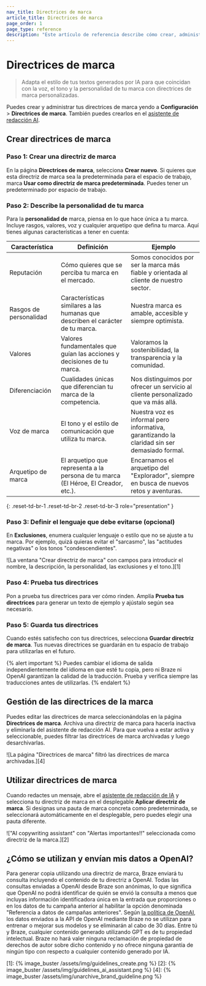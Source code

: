 ```yaml
---
nav_title: Directrices de marca
article_title: Directrices de marca
page_order: 1
page_type: reference
description: "Este artículo de referencia describe cómo crear, administrar y utilizar las directrices de marca que pueden aplicarse a tus mensajes a través del asistente de redacción de IA."
---
```


# Directrices de marca

> Adapta el estilo de tus textos generados por IA para que coincidan con la voz, el tono y la personalidad de tu marca con directrices de marca personalizadas.

Puedes crear y administrar tus directrices de marca yendo a **Configuración** > **Directrices de marca**. También puedes crearlos en el [asistente de redacción AI]({{site.baseurl}}/user_guide/brazeai/generative_ai/ai_copywriting/brand_guidelines/).

## Crear directrices de marca

### Paso 1: Crear una directriz de marca

En la página **Directrices de marca**, selecciona **Crear nuevo**. Si quieres que esta directriz de marca sea la predeterminada para el espacio de trabajo, marca **Usar como directriz de marca predeterminada**. Puedes tener un predeterminado por espacio de trabajo.

### Paso 2: Describe la personalidad de tu marca

Para la **personalidad de** marca, piensa en lo que hace única a tu marca. Incluye rasgos, valores, voz y cualquier arquetipo que defina tu marca. Aquí tienes algunas características a tener en cuenta:

| **Característica**       | **Definición**                                                                       | **Ejemplo**                                                        |
|--------------------------|--------------------------------------------------------------------------------------|--------------------------------------------------------------------|
| Reputación               | Cómo quieres que se perciba tu marca en el mercado.                               | Somos conocidos por ser la marca más fiable y orientada al cliente de nuestro sector. |
| Rasgos de personalidad       | Características similares a las humanas que describen el carácter de tu marca.                     | Nuestra marca es amable, accesible y siempre optimista.          |
| Valores                   | Valores fundamentales que guían las acciones y decisiones de tu marca.                           | Valoramos la sostenibilidad, la transparencia y la comunidad.            |
| Diferenciación          | Cualidades únicas que diferencian tu marca de la competencia.                         | Nos distinguimos por ofrecer un servicio al cliente personalizado que va más allá. |
| Voz de marca              | El tono y el estilo de comunicación que utiliza tu marca.                                 | Nuestra voz es informal pero informativa, garantizando la claridad sin ser demasiado formal. |
| Arquetipo de marca          | El arquetipo que representa a la persona de tu marca (El Héroe, El Creador, etc.).    | Encarnamos el arquetipo del "Explorador", siempre en busca de nuevos retos y aventuras. |
{: .reset-td-br-1 .reset-td-br-2 .reset-td-br-3 role="presentation" }

### Paso 3: Definir el lenguaje que debe evitarse (opcional)

En **Exclusiones**, enumera cualquier lenguaje o estilo que no se ajuste a tu marca. Por ejemplo, quizá quieras evitar el "sarcasmo", las "actitudes negativas" o los tonos "condescendientes".

![La ventana "Crear directriz de marca" con campos para introducir el nombre, la descripción, la personalidad, las exclusiones y el tono.][1]

### Paso 4: Prueba tus directrices

Pon a prueba tus directrices para ver cómo rinden. Amplía **Prueba tus directrices** para generar un texto de ejemplo y ajústalo según sea necesario.

### Paso 5: Guarda tus directrices

Cuando estés satisfecho con tus directrices, selecciona **Guardar directriz de marca**. Tus nuevas directrices se guardarán en tu espacio de trabajo para utilizarlas en el futuro.

{% alert important %}
Puedes cambiar el idioma de salida independientemente del idioma en que esté tu copia, pero ni Braze ni OpenAI garantizan la calidad de la traducción. Prueba y verifica siempre las traducciones antes de utilizarlas.
{% endalert %}

## Gestión de las directrices de la marca

Puedes editar las directrices de marca seleccionándolas en la página **Directrices de marca**. Archiva una directriz de marca para hacerla inactiva y eliminarla del asistente de redacción AI. Para que vuelva a estar activa y seleccionable, puedes filtrar las directrices de marca archivadas y luego desarchivarlas.

![La página "Directrices de marca" filtró las directrices de marca archivadas.][4]

## Utilizar directrices de marca

Cuando redactes un mensaje, abre el [asistente de redacción de IA]({{site.baseurl}}/user_guide/brazeai/generative_ai/ai_copywriting/) y selecciona tu directriz de marca en el desplegable **Aplicar directriz de marca**. Si designas una pauta de marca concreta como predeterminada, se seleccionará automáticamente en el desplegable, pero puedes elegir una pauta diferente. 

!["AI copywriting assistant" con "Alertas importantes!!" seleccionada como directriz de la marca.][2]

## ¿Cómo se utilizan y envían mis datos a OpenAI?

Para generar copia utilizando una directriz de marca, Braze enviará tu consulta incluyendo el contenido de tu directriz a OpenAI. Todas las consultas enviadas a OpenAI desde Braze son anónimas, lo que significa que OpenAI no podrá identificar de quién se envió la consulta a menos que incluyas información identificadora única en la entrada que proporciones o en los datos de tu campaña anterior al habilitar la opción denominada "Referencia a datos de campañas anteriores". Según [la política de OpenAI](https://openai.com/policies/api-data-usage-policies), los datos enviados a la API de OpenAI mediante Braze no se utilizan para entrenar o mejorar sus modelos y se eliminarán al cabo de 30 días. Entre tú y Braze, cualquier contenido generado utilizando GPT es de tu propiedad intelectual. Braze no hará valer ninguna reclamación de propiedad de derechos de autor sobre dicho contenido y no ofrece ninguna garantía de ningún tipo con respecto a cualquier contenido generado por IA.

[1]: {% image_buster /assets/img/guidelines_create.png %}
[2]: {% image_buster /assets/img/guidelines_ai_assistant.png %}
[4]: {% image_buster /assets/img/unarchive_brand_guideline.png %}